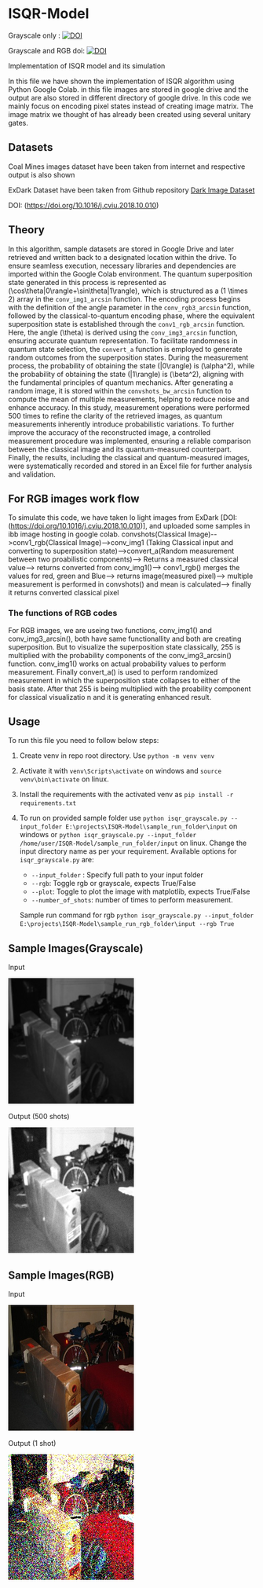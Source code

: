 # ISQR-Model

Grayscale only : [![DOI](https://zenodo.org/badge/DOI/10.5281/zenodo.14860307.svg)](https://doi.org/10.5281/zenodo.14860307)

Grayscale and RGB doi: [![DOI](https://zenodo.org/badge/DOI/10.5281/zenodo.14894875.svg)](https://doi.org/10.5281/zenodo.14894875)

Implementation of ISQR model and its simulation

In this file we have shown the implementation of ISQR algorithm using Python Google Colab. in this file images are stored in google drive and the output are also stored in different directory of google drive. In this code we mainly focus on encoding pixel states instead of creating image matrix. The image matrix we thought of has already been created using several unitary gates. 


## Datasets

Coal Mines images dataset have been taken from internet and respective output is also shown 

ExDark Dataset have been taken from Github repository [Dark Image Dataset](https://github.com/cs-chan/Exclusively-Dark-Image-Dataset)

DOI: (https://doi.org/10.1016/j.cviu.2018.10.010)


## Theory

In this algorithm, sample datasets are stored in Google Drive and later retrieved and written back to a designated location within the drive. To ensure seamless execution, necessary libraries and dependencies are imported within the Google Colab environment. The quantum superposition state generated in this process is represented as \(\cos\theta|0\rangle+\sin\theta|1\rangle\), which is structured as a \(1 \times 2\) array in the `conv_img1_arcsin` function. The encoding process begins with the definition of the angle parameter in the `conv_rgb3_arcsin` function, followed by the classical-to-quantum encoding phase, where the equivalent superposition state is established through the `conv1_rgb_arcsin` function. Here, the angle \(\theta\) is derived using the `conv_img3_arcsin` function, ensuring accurate quantum representation. To facilitate randomness in quantum state selection, the `convert_a` function is employed to generate random outcomes from the superposition states. During the measurement process, the probability of obtaining the state \(|0\rangle\) is \(\alpha^2\), while the probability of obtaining the state \(|1\rangle\) is \(\beta^2\), aligning with the fundamental principles of quantum mechanics. After generating a random image, it is stored within the `convshots_bw_arcsin` function to compute the mean of multiple measurements, helping to reduce noise and enhance accuracy. In this study, measurement operations were performed 500 times to refine the clarity of the retrieved images, as quantum measurements inherently introduce probabilistic variations. To further improve the accuracy of the reconstructed image, a controlled measurement procedure was implemented, ensuring a reliable comparison between the classical image and its quantum-measured counterpart. Finally, the results, including the classical and quantum-measured images, were systematically recorded and stored in an Excel file for further analysis and validation.


## For RGB images work flow
To simulate this code, we have taken lo light images from ExDark [DOI: (https://doi.org/10.1016/j.cviu.2018.10.010)], and uploaded some samples in ibb image hosting in google colab.
convshots(Classical Image)-->conv1_rgb(Classical Image)-->conv_img1 (Taking Classical input and converting to superposition state)-->convert_a(Random measurement between two proabilistic components)--> Returns a measured classical value--> returns converted from conv_img1()--> conv1_rgb() merges the values for red, green and Blue--> returns image(measured pixel)--> multiple measurement is performed in convshots() and mean is calculated--> finally it returns converted classical pixel

### The functions of RGB codes
For RGB images, we are useing two functions, conv_img1() and conv_img3_arcsin(), both have same functionallity and both are creating superposition. But to visualize the superposition state classically, 255 is multiplied with the probability components of the conv_img3_arcsin() function. conv_img1() works on actual probability values to perform measurement. Finally convert_a() is used to perform randomized measurement in which the superposition state collapses to either of the basis state. After that 255 is being multiplied with the proability component for classical visualizatio n and it is generating enhanced result.

## Usage

To run this file you need to follow below steps:

1. Create venv in repo root directory. Use `python -m venv venv`
2. Activate it with `venv\Scripts\activate` on windows and `source venv\bin\activate` on linux.
3. Install the requirements with the activated venv as `pip install -r requirements.txt`
4. To run on provided sample folder use `python isqr_grayscale.py --input_folder E:\projects\ISQR-Model\sample_run_folder\input` on windows or `python isqr_grayscale.py --input_folder /home/user/ISQR-Model/sample_run_folder/input` on linux. Change the input directory name as per your requirement. Available options for `isqr_grayscale.py` are:

    - `--input_folder` : Specify full path to your input folder
    - `--rgb`: Toggle rgb or grayscale, expects True/False
    - `--plot`: Toggle to plot the image with matplotlib, expects True/False
    - `--number_of_shots`: number of times to perform measurement.

   Sample run command for rgb `python isqr_grayscale.py --input_folder E:\projects\ISQR-Model\sample_run_rgb_folder\input --rgb True`

## Sample Images(Grayscale)

Input

![Original input](./sample_run_folder/input/grayscale/2015_00001_256.jpg)

Output (500 shots)

![Processed output](./sample_run_folder/output/500/2015_00001_500.jpg)


## Sample Images(RGB)

Input

![Original input](./sample_run_rgb_folder/input/rgb/2015_00001_256.jpg)

Output (1 shot)

![Processed output](./sample_run_rgb_folder/output/1/2015_00001_1.jpg)
